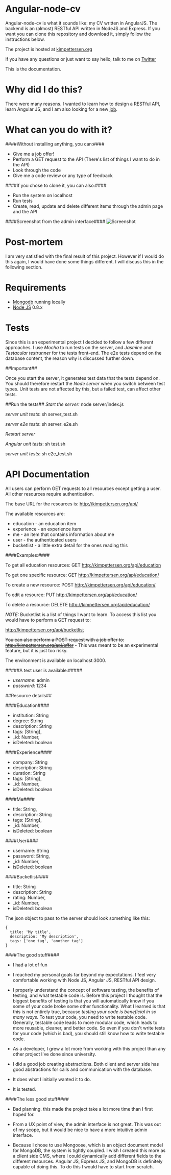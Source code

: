 Angular-node-cv
===============

Angular-node-cv is what it sounds like: my CV written in AngularJS. The backend is an (almost) RESTful API written in NodeJS and Express.
If you want you can clone this repository and download it, simply follow the instructions below.

The project is hosted at [kimpettersen.org](http://angularcv.jit.su)

If you have any questions or just want to say hello, talk to me on [Twitter](https://twitter.com/PettersenKim)

This is the documentation.

Why did I do this?
===================

There were many reasons. I wanted to learn how to design a RESTful API, learn Angular JS, and I am also looking for a new [job](http://kimpettersen.org).


What can you do with it?
========================

####Without installing anything, you can:####


* Give me a job offer!
* Perform a GET request to the API (There's list of things I want to do in the API)
* Look through the code
* Give me a code review or any type of feedback


####If you chose to clone it, you can also:####

* Run the system on localhost
* Run tests
* Create, read, update and delete different items through the admin page and the API


####Screenshot from the admin interface####
![Screenshot](https://raw.github.com/kimpettersen/angular-node-cv/master/admin.png)




Post-mortem
===========
I am very satisfied with the final result of this project. However if I would do this again, I would have done some things different. I will discuss this in the following section.


Requirements
============

* [Mongodb](http://www.mongodb.org/) running locally
* [Node JS](http://nodejs.org/) 0.8.x


Tests
=====

Since this is an experimental project I decided to follow a few different approaches. I use *Mocha* to run tests
on the server, and *Jasmine* and *Testacular testrunner* for the tests front-end. The e2e tests depend on the database content, the reason
why is discussed further down.


##Important##

Once you start the server, it generates test data that the tests depend on.
You should therefore restart the *Node server* when you switch between test types. Unit tests are not affected by this,
but a failed test, can affect other tests.

##Run the tests##
*Start the server:* node server/index.js

*server unit tests*: sh server_test.sh

*server e2e tests*: sh server_e2e.sh

*Restart server*

*Angular unit tests*: sh test.sh

*server unit tests*: sh e2e_test.sh

API Documentation
=================

All users can perform GET requests to all resources except getting a user. All other resources require authentication.

The base URL for the resources is: http://kimpettersen.org/api/

The available resources are:

* education - an education item
* experience - an experience item
* me - an item that contains information about me
* user - the authenticated users
* bucketlist - a little extra detail for the ones reading this

####Examples:####

To get all education resources:
GET http://kimpettersen.org/api/education

To get one specific resource:
GET http://kimpettersen.org/api/education/<id>

To create a new resource:
POST http://kimpettersen.org/api/education/

To edit a resource:
PUT http://kimpettersen.org/api/education/<id>

To delete a resource:
DELETE http://kimpettersen.org/api/education/<id>


*NOTE:* Bucketlist is a list of things I want to learn. To access this list you would have to perform a GET request to:

http://kimpettersen.org/api/bucketlist


<del>You can also perform a POST request with a job offer to: http://kimpettersen.org/api/offer</del> -
This was meant to be an experimental feature, but it is just too risky.

The environment is available on localhost:3000.

#####A test user is available:#####

* *username*: admin
* *password*: 1234

##Resource details##


####Education####

* institution: String
* degree: String
* description: String
* tags: [String],
* _id: Number,
* isDeleted: boolean


####Experience####

* company: String
* description: String
* duration: String
* tags: [String],
* _id: Number,
* isDeleted: boolean


####Me####

* title: String,
* description: String
* tags: [String],
* _id: Number,
* isDeleted: boolean


####User####

* username: String
* password: String,
* _id: Number,
* isDeleted: boolean


####Bucketlist####

* title: String
* description: String
* rating: Number,
* _id: Number,
* isDeleted: boolean


The json object to pass to the server should look something like this:

    {
      title: 'My title',
      description: 'My description',
      tags: ['one tag', 'another tag']
    }

####The good stuff####

* I had a lot of fun

* I reached my personal goals far beyond my expectations. I feel very comfortable working with Node JS, Angular JS, RESTful API design.

* I properly understand the concept of software testing, the benefits of testing, 
and what testable code is. Before this project I thought that the biggest benefits of testing is that you will automatically know 
if you some of your code broke some other functionality. What I learned is that this is not entirely true, because 
*testing your code is beneficial in so many ways.*
To test your code, you need to write testable code. Generally, testable code leads to more modular code, which leads to more 
reusable, cleaner, and better code. So even if you don't write tests for your code (which is bad), you should still know how to write testable code.

* As a developer, I grew a lot more from working with this project than any other project I've done since university.

* I did a good job creating abstractions. Both client and server side has good abstractions for calls and communication with 
the database.

* It does what I initially wanted it to do.

* It is tested.


####The less good stuff####

* Bad planning. this made the project take a lot more time than I first hoped for.

* From a UX point of view, the admin interface is not great. This was out of my scope, but it would be nice to 
have a more intuitive admin interface.

* Because I chose to use Mongoose, which is an object document model for MongoDB, the system is tightly coupled. 
I wish I created this more as a client side CMS, where I could dynamically add different fields to the different resources. 
Angular JS, Express JS, and MongoDB is definitely capable of doing this. To do this I would have to start from scratch.
